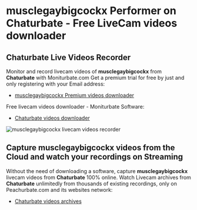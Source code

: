 # musclegaybigcockx Performer on Chaturbate - Free LiveCam videos downloader

## Chaturbate Live Videos Recorder

Monitor and record livecam videos of **musclegaybigcockx** from **Chaturbate** with Moniturbate.com
Get a premium trial for free by just and only registering with your Email address:
* [musclegaybigcockx Premium videos downloader](https://moniturbate.com/request-demo-licence-key.html)

Free livecam videos downloader - Moniturbate Software:
* [Chaturbate videos downloader](https://moniturbate.com/moniturbate-download-software.html)

![musclegaybigcockx livecam videos recorder](https://peachurnet.com/templates/moniturbate-software.png)


## Capture musclegaybigcockx videos from the Cloud and watch your recordings on Streaming

Without the need of downloading a software, capture **musclegaybigcockx** livecam videos from **Chaturbate** 100% online.
Watch Livecam archives from **Chaturbate** unlimitedly from thousands of existing recordings, only on Peachurbate.com and its websites network:
* [Chaturbate videos archives](https://peachurnet.com/)